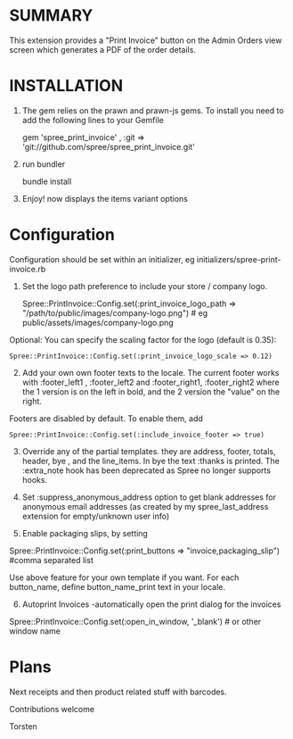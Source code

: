 SUMMARY
=======

This extension provides a "Print Invoice" button on the Admin Orders view screen which generates a PDF of the order details.

 
INSTALLATION
============

1. The gem relies on the prawn and prawn-js gems. To install you need to add the following lines to your Gemfile

    gem 'spree_print_invoice' , :git => 'git://github.com/spree/spree_print_invoice.git'

2. run bundler

    bundle install
  
3. Enjoy! now displays the items variant options 

Configuration
==============

Configuration should be set within an initializer, eg initializers/spree-print-invoice.rb

1. Set the logo path preference to include your store / company logo.

    Spree::PrintInvoice::Config.set(:print_invoice_logo_path => "/path/to/public/images/company-logo.png")  # eg public/assets/images/company-logo.png

Optional: You can specify the scaling factor for the logo (default is 0.35):

    Spree::PrintInvoice::Config.set(:print_invoice_logo_scale => 0.12)

2. Add your own own footer texts to the locale. The current footer works with :footer_left1 , :footer_left2 and :footer_right1, :footer_right2 where the 1 version is on the left in bold, and the 2 version the "value" on the right.

Footers are disabled by default. To enable them, add

    Spree::PrintInvoice::Config.set(:include_invoice_footer => true)

3. Override any of the partial templates. they are address, footer, totals, header, bye , and the line_items. In bye the text :thanks is printed.  The :extra_note hook has been deprecated as Spree no longer supports hooks.

4. Set :suppress_anonymous_address option to get blank addresses for anonymous email addresses (as created by my spree_last_address extension for empty/unknown user info)

5. Enable packaging slips, by setting 

  Spree::PrintInvoice::Config.set(:print_buttons => "invoice,packaging_slip")  #comma separated list

 Use above feature for your own template if you want. For each button_name, define button_name_print text in your locale.

6. Autoprint Invoices -automatically open the print dialog for the invoices

  Spree::PrintInvoice::Config.set(:open_in_window, '_blank')  # or other window name

Plans
=====
Next receipts and then product related stuff with barcodes.


Contributions welcome

Torsten

